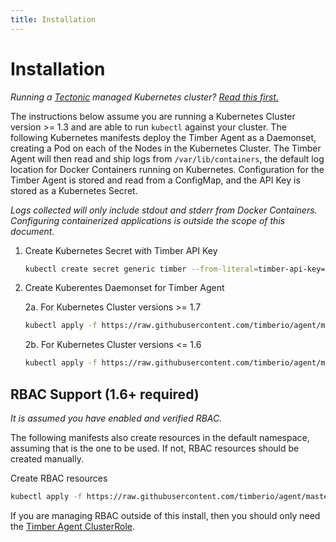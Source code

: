 ```yaml
---
title: Installation
---
```


# Installation

_Running a [Tectonic](https://coreos.com/tectonic/) managed Kubernetes cluster? [Read this first.](../troubleshooting/#tectonic---failed-to-mount-/etc/hostname)_

The instructions below assume you are running a Kubernetes Cluster version >= 1.3 and are able to run `kubectl` against
your cluster. The following Kubernetes manifests deploy the Timber Agent as a Daemonset, creating a Pod on each of the
Nodes in the Kubernetes Cluster. The Timber Agent will then read and ship logs from `/var/lib/containers`, the default
log location for Docker Containers running on Kubernetes. Configuration for the Timber Agent is stored and read from a
ConfigMap, and the API Key is stored as a Kubernetes Secret.

_Logs collected will only include stdout and stderr from Docker Containers. Configuring containerized applications
is outside the scope of this document._

1. Create Kubernetes Secret with Timber API Key

    ```bash
    kubectl create secret generic timber --from-literal=timber-api-key={{timber_api_key}}
    ```

1. Create Kuberentes Daemonset for Timber Agent

    2a. For Kubernetes Cluster versions >= 1.7

    ```bash
    kubectl apply -f https://raw.githubusercontent.com/timberio/agent/master/support/scripts/kubernetes/timber-agent-daemonset.yaml
    ```

    2b. For Kubernetes Cluster versions <= 1.6

    ```bash
    kubectl apply -f https://raw.githubusercontent.com/timberio/agent/master/support/scripts/kubernetes/timber-agent-daemonset-legacy.yaml
    ```

## RBAC Support (1.6+ required)

_It is assumed you have enabled and verified RBAC._

The following manifests also create resources in the default namespace, assuming that is the one to be used. If not,
RBAC resources should be created manually.

Create RBAC resources

```bash
kubectl apply -f https://raw.githubusercontent.com/timberio/agent/master/support/scripts/kubernetes/timber-agent-daemonset-rbac.yaml
```

If you are managing RBAC outside of this install, then you should only need the [Timber Agent ClusterRole].

[Timber Agent ClusterRole]: https://raw.githubusercontent.com/timberio/agent/master/support/scripts/kubernetes/timber-agent-clusterrole.yaml
